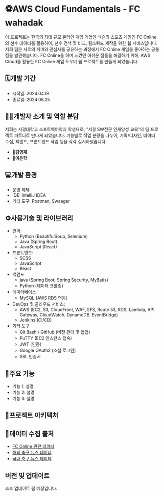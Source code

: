 # ⚽AWS Cloud Fundamentals - FC wahadak

이 프로젝트는 한국의 최대 규모 온라인 게임 기업인 넥슨의 스포츠 게임인 FC Online의 선수 데이터를 활용하여, 선수 검색 및 비교, 팀스쿼드 제작을
위한 웹 서비스입니다. 저희 팀은 서로의 취미와 관심사를 공유하는 과정에서 FC Online 게임을 좋아하는 공통점을 발견했습니다. FC Online을 하며 느꼈던 
아쉬운 점들을 해결하기 위해, AWS Cloud를 활용한 FC Online 게임 도우미 웹 프로젝트를 만들게 되었습니다.

## 🗓️개발 기간

- 시작일: 2024.04.19
- 종료일: 2024.06.25

## 👨‍💻개발자 소개 및 역할 분담

저희는 서경대학교 소프트웨어학과 학생으로, "서경 SW전문 인재양성 교육"의 팀 프로젝트 파트너로 만나게 되었습니다.
기능별로 작업 분량을 나누어, 기획/디자인, 데이터 수집, 백앤드, 프론트앤드 작업 등을 각각 실시하였습니다.

- 🧒**김영재**
- 👦**이은학**

## 💻개발 환경

- 운영 체제: 
- IDE: IntelliJ IDEA
- 기타 도구: Postman, Swaager

## ⚙️사용기술 및 라이브러리

- 언어:
    - Python (BeautifulSoup, Selenium)
    - Java (Spring Boot)
    - JavaScript (React)
- 프론트엔드:
    - SCSS
    - JavaScript
    - React
- 백앤드
    - java (Spring Boot, Spring Security, MyBatis)
    - Python (데이터 크롤링)
- 데이터베이스
    - MySQL (AWS RDS 연동)
- DevOps 및 클라우드 서비스:
    - AWS (EC2, S3, CloudFront, WAF, EFS, Route 53, RDS, Lambda, API Gateway, CloudWatch, DynamoDB, EventBridge)
    - Jenkins (CI/CD)
- 기타 도구
    - Git Bash / GitHub (버전 관리 및 협업)
    - PuTTY (EC2 인스턴스 접속)
    - JWT (인증)
    - Google OAuth2 (소셜 로그인)
    - SSL 인증서

## 📌주요 기능

- 기능 1: 설명
- 기능 2: 설명
- 기능 3: 설명

## 📃프로젝트 아키텍처



## 🔗데이터 수집 출처

- [FC Online 관련 데이터](https://fconline.nexon.com/main/index)
- [해외 축구 뉴스 데이터](https://www.fourfourtwo.com/)
- [국내 축구 뉴스 데이터](https://www.besteleven.com/)

## 버전 및 업데이트

추후 업데이트 될 예정입니다.
